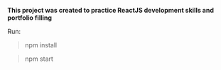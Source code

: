 **This project was created to practice ReactJS development skills and portfolio filling**

Run:
> npm install

> npm start

